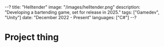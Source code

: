 --?
title: "Helltender"
image: "/images/helltender.png"
description: "Developing a bartending game, set for release in 2025."
tags: ["Gamedev", "Unity"]
date: "December 2022 - Present"
languages: ["C#"]
--?

# Project thing